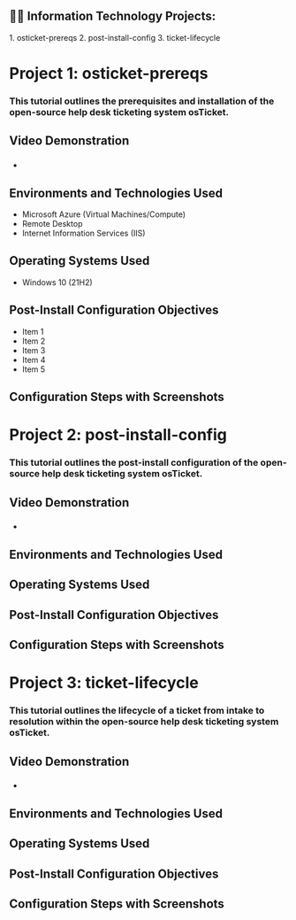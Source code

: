 <h2>👨‍💻 Information Technology Projects:</h2>
1. osticket-prereqs
2. post-install-config
3. ticket-lifecycle

# Project 1: osticket-prereqs
### This tutorial outlines the prerequisites and installation of the open-source help desk ticketing system osTicket.

<h2>Video Demonstration</h2>

- ### 

<h2>Environments and Technologies Used</h2>

- Microsoft Azure (Virtual Machines/Compute)
- Remote Desktop
- Internet Information Services (IIS)

<h2>Operating Systems Used </h2>

- Windows 10</b> (21H2)

<h2>Post-Install Configuration Objectives</h2>

- Item 1
- Item 2
- Item 3
- Item 4
- Item 5

<h2>Configuration Steps with Screenshots</h2>


# Project 2: post-install-config
### This tutorial outlines the post-install configuration of the open-source help desk ticketing system osTicket.

<h2>Video Demonstration</h2>

- ### 

<h2>Environments and Technologies Used</h2>

<h2>Operating Systems Used </h2>

<h2>Post-Install Configuration Objectives</h2>

<h2>Configuration Steps with Screenshots</h2>

# Project 3: ticket-lifecycle
### This tutorial outlines the lifecycle of a ticket from intake to resolution within the open-source help desk ticketing system osTicket.

<h2>Video Demonstration</h2>

- ### 

<h2>Environments and Technologies Used</h2>

<h2>Operating Systems Used </h2>

<h2>Post-Install Configuration Objectives</h2>

<h2>Configuration Steps with Screenshots</h2>






